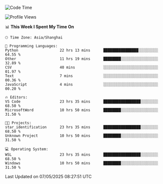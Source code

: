 <!--START_SECTION:waka-->
![Code Time](http://img.shields.io/badge/Code%20Time-2%2C769%20hrs%2022%20mins-blue)

![Profile Views](http://img.shields.io/badge/Profile%20Views-0-blue)

📊 **This Week I Spent My Time On** 

```text
🕑︎ Time Zone: Asia/Shanghai

💬 Programming Languages: 
Python                   22 hrs 13 mins      ████████████████░░░░░░░░░   64.55 % 
Other                    11 hrs 19 mins      ████████░░░░░░░░░░░░░░░░░   32.89 % 
CSV                      40 mins             ░░░░░░░░░░░░░░░░░░░░░░░░░   01.97 % 
Text                     7 mins              ░░░░░░░░░░░░░░░░░░░░░░░░░   00.36 % 
JavaScript               4 mins              ░░░░░░░░░░░░░░░░░░░░░░░░░   00.20 % 

🔥 Editors: 
VS Code                  23 hrs 35 mins      █████████████████░░░░░░░░   68.50 % 
MicrosoftWord            10 hrs 50 mins      ████████░░░░░░░░░░░░░░░░░   31.50 % 

🐱‍💻 Projects: 
star_identification      23 hrs 35 mins      █████████████████░░░░░░░░   68.50 % 
Unknown Project          10 hrs 50 mins      ████████░░░░░░░░░░░░░░░░░   31.50 % 

💻 Operating System: 
WSL                      23 hrs 35 mins      █████████████████░░░░░░░░   68.50 % 
Windows                  10 hrs 50 mins      ████████░░░░░░░░░░░░░░░░░   31.50 % 
```


 Last Updated on 07/05/2025 08:27:51 UTC
<!--END_SECTION:waka-->